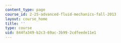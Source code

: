 ```yaml
---
content_type: page
course_id: 2-25-advanced-fluid-mechanics-fall-2013
layout: course_home
title: ''
type: course
uid: 844fa349-b2c3-69ac-3b99-2cdfeede11e1
---
```

